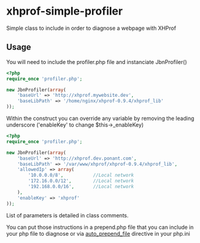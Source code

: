 # xhprof-simple-profiler
Simple class to include in order to diagnose a webpage with XHProf

## Usage

You will need to include the profiler.php file and instanciate JbnProfiler()

```php
<?php
require_once 'profiler.php';

new JbnProfiler(array(
    'baseUrl' => 'http://xhprof.mywebsite.dev',
    'baseLibPath' => '/home/nginx/xhprof-0.9.4/xhprof_lib'
));
```

Within the construct you can override any variable by removing the leading underscore ('enableKey' to change $this->_enableKey)

```php
<?php
require_once 'profiler.php';

new JbnProfiler(array(
    'baseUrl' => 'http://xhprof.dev.ponant.com',
    'baseLibPath' => '/var/www/xhprof/xhprof-0.9.4/xhprof_lib',
    'allowedIp' => array(
        '10.0.0.0/8',           //Local network
        '172.16.0.0/12',        //Local network
        '192.168.0.0/16',       //Local network
    ),
    'enableKey' => 'xhprof'
));
```

List of parameters is detailed in class comments.

You can put those instructions in a prepend.php file that you can include in your php file to diagnose
or via [auto_prepend_file](http://php.net/manual/ini.core.php#ini.auto-prepend-file) directive in your php.ini